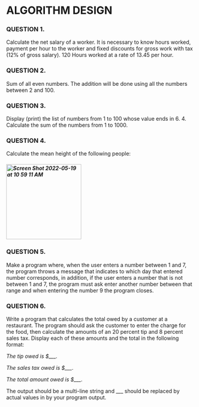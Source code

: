 # ALGORITHM DESIGN

### QUESTION 1. 
Calculate the net salary of a worker. It is necessary to know hours worked, payment per hour to the worker and fixed discounts for gross work with tax (12% of gross salary). 120 Hours worked at a rate of 13.45 per hour.

### QUESTION 2. 
Sum of all even numbers. The addition will be done using all the numbers between 2 and 100.

### QUESTION 3. 
Display (print) the list of numbers from 1 to 100 whose value ends in 6. 4. Calculate the sum of the numbers from 1 to 1000.

### QUESTION 4. 
Calculate the mean height of the following people:

##### <img width="200" alt="Screen Shot 2022-05-19 at 10 59 11 AM" src="https://user-images.githubusercontent.com/87743069/169327558-4f965c0b-5600-4d11-b4ef-cfabaf9f34bd.png">

### QUESTION 5.
Make a program where, when the user enters a number between 1 and 7, the program throws a message that indicates to which day that entered number corresponds, in addition, if the user enters a number that is not between 1 and 7, the program must ask enter another number between that range and when entering the number 9 the program closes.

### QUESTION 6.

Write a program that calculates the total owed by a customer at a restaurant. 
The program should ask the customer to enter the charge for the food, then calculate the amounts of an 20 percent tip and 8 percent sales tax. 
Display each of these amounts and the total in the following format:</br>

*The tip owed is $___.*

*The sales tax owed is $___.*

*The total amount owed is $___.*

The output should be a multi-line string and ___ should be replaced by actual values in by your program output.
